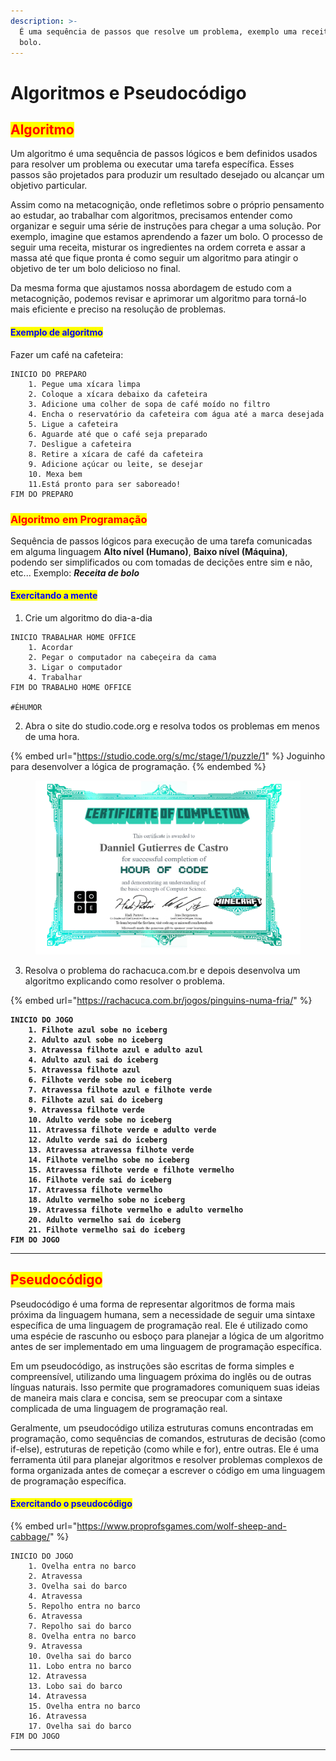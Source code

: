 ```yaml
---
description: >-
  É uma sequência de passos que resolve um problema, exemplo uma receita de
  bolo.
---
```


# Algoritmos e Pseudocódigo

## <mark style="color:red;">**Algoritmo**</mark>

Um algoritmo é uma sequência de passos lógicos e bem definidos usados para resolver um problema ou executar uma tarefa específica. Esses passos são projetados para produzir um resultado desejado ou alcançar um objetivo particular.&#x20;

Assim como na metacognição, onde refletimos sobre o próprio pensamento ao estudar, ao trabalhar com algoritmos, precisamos entender como organizar e seguir uma série de instruções para chegar a uma solução. Por exemplo, imagine que estamos aprendendo a fazer um bolo. O processo de seguir uma receita, misturar os ingredientes na ordem correta e assar a massa até que fique pronta é como seguir um algoritmo para atingir o objetivo de ter um bolo delicioso no final.&#x20;

Da mesma forma que ajustamos nossa abordagem de estudo com a metacognição, podemos revisar e aprimorar um algoritmo para torná-lo mais eficiente e preciso na resolução de problemas.

#### <mark style="color:blue;">Exemplo de algoritmo</mark>

Fazer um café na cafeteira:

```
INICIO DO PREPARO
    1. Pegue uma xícara limpa
    2. Coloque a xícara debaixo da cafeteira
    3. Adicione uma colher de sopa de café moído no filtro
    4. Encha o reservatório da cafeteira com água até a marca desejada
    5. Ligue a cafeteira
    6. Aguarde até que o café seja preparado
    7. Desligue a cafeteira
    8. Retire a xícara de café da cafeteira
    9. Adicione açúcar ou leite, se desejar
    10. Mexa bem
    11.Está pronto para ser saboreado!
FIM DO PREPARO
```

### <mark style="color:red;">**Algoritmo em Programação**</mark>

Sequência de passos lógicos para execução de uma tarefa comunicadas em alguma linguagem **Alto nível (Humano)**, **Baixo nível (Máquina)**, podendo ser simplificados ou com tomadas de decições entre sim e não, etc... Exemplo: _**Receita de bolo**_

#### <mark style="color:blue;">Exercitando a mente</mark>

1. Crie um algoritmo do dia-a-dia

```
INICIO TRABALHAR HOME OFFICE
    1. Acordar
    2. Pegar o computador na cabeçeira da cama
    3. Ligar o computador
    4. Trabalhar
FIM DO TRABALHO HOME OFFICE

#ÉHUMOR
```

2. Abra o site do studio.code.org e resolva todos os problemas em menos de uma hora.

{% embed url="https://studio.code.org/s/mc/stage/1/puzzle/1" %}
Joguinho para desenvolver a lógica de programação.
{% endembed %}

<figure><img src="../.gitbook/assets/image (4).png" alt=""><figcaption></figcaption></figure>

3. Resolva o problema do rachacuca.com.br e depois desenvolva um algoritmo explicando como resolver o problema.

{% embed url="https://rachacuca.com.br/jogos/pinguins-numa-fria/" %}

<pre><code><strong>INICIO DO JOGO
</strong><strong>    1. Filhote azul sobe no iceberg
</strong><strong>    2. Adulto azul sobe no iceberg
</strong><strong>    3. Atravessa filhote azul e adulto azul
</strong><strong>    4. Adulto azul sai do iceberg
</strong><strong>    5. Atravessa filhote azul
</strong><strong>    6. Filhote verde sobe no iceberg
</strong><strong>    7. Atravessa filhote azul e filhote verde
</strong><strong>    8. Filhote azul sai do iceberg
</strong><strong>    9. Atravessa filhote verde
</strong><strong>    10. Adulto verde sobe no iceberg
</strong><strong>    11. Atravessa filhote verde e adulto verde
</strong><strong>    12. Adulto verde sai do iceberg
</strong><strong>    13. Atravessa atravessa filhote verde
</strong><strong>    14. Filhote vermelho sobe no iceberg
</strong><strong>    15. Atravessa filhote verde e filhote vermelho
</strong><strong>    16. Filhote verde sai do iceberg
</strong><strong>    17. Atravessa filhote vermelho
</strong><strong>    18. Adulto vermelho sobe no iceberg
</strong><strong>    19. Atravessa filhote vermelho e adulto vermelho
</strong><strong>    20. Adulto vermelho sai do iceberg
</strong><strong>    21. Filhote vermelho sai do iceberg
</strong><strong>FIM DO JOGO
</strong></code></pre>

***

## <mark style="color:red;">Pseudocódigo</mark>

Pseudocódigo é uma forma de representar algoritmos de forma mais próxima da linguagem humana, sem a necessidade de seguir uma sintaxe específica de uma linguagem de programação real. Ele é utilizado como uma espécie de rascunho ou esboço para planejar a lógica de um algoritmo antes de ser implementado em uma linguagem de programação específica.

Em um pseudocódigo, as instruções são escritas de forma simples e compreensível, utilizando uma linguagem próxima do inglês ou de outras línguas naturais. Isso permite que programadores comuniquem suas ideias de maneira mais clara e concisa, sem se preocupar com a sintaxe complicada de uma linguagem de programação real.

Geralmente, um pseudocódigo utiliza estruturas comuns encontradas em programação, como sequências de comandos, estruturas de decisão (como if-else), estruturas de repetição (como while e for), entre outras. Ele é uma ferramenta útil para planejar algoritmos e resolver problemas complexos de forma organizada antes de começar a escrever o código em uma linguagem de programação específica.

#### <mark style="color:blue;">Exercitando o pseudocódigo</mark>

{% embed url="https://www.proprofsgames.com/wolf-sheep-and-cabbage/" %}

```
INICIO DO JOGO
    1. Ovelha entra no barco
    2. Atravessa
    3. Ovelha sai do barco
    4. Atravessa
    5. Repolho entra no barco
    6. Atravessa
    7. Repolho sai do barco
    8. Ovelha entra no barco
    9. Atravessa
    10. Ovelha sai do barco
    11. Lobo entra no barco
    12. Atravessa
    13. Lobo sai do barco
    14. Atravessa
    15. Ovelha entra no barco
    16. Atravessa
    17. Ovelha sai do barco
FIM DO JOGO
```

***

